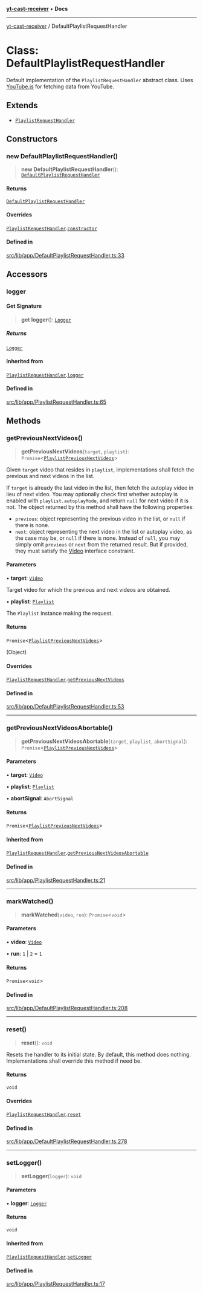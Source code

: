 [**yt-cast-receiver**](../README.md) • **Docs**

***

[yt-cast-receiver](../README.md) / DefaultPlaylistRequestHandler

# Class: DefaultPlaylistRequestHandler

Default implementation of the `PlaylistRequestHandler` abstract class.
Uses [YouTube.js](https://github.com/LuanRT/YouTube.js) for fetching data
from YouTube.

## Extends

- [`PlaylistRequestHandler`](PlaylistRequestHandler.md)

## Constructors

### new DefaultPlaylistRequestHandler()

> **new DefaultPlaylistRequestHandler**(): [`DefaultPlaylistRequestHandler`](DefaultPlaylistRequestHandler.md)

#### Returns

[`DefaultPlaylistRequestHandler`](DefaultPlaylistRequestHandler.md)

#### Overrides

[`PlaylistRequestHandler`](PlaylistRequestHandler.md).[`constructor`](PlaylistRequestHandler.md#constructors)

#### Defined in

[src/lib/app/DefaultPlaylistRequestHandler.ts:33](https://github.com/patrickkfkan/yt-cast-receiver/blob/7898fbce0f56a5f9871c7ea968fa6c6f4e21202f/src/lib/app/DefaultPlaylistRequestHandler.ts#L33)

## Accessors

### logger

#### Get Signature

> **get** **logger**(): [`Logger`](../interfaces/Logger.md)

##### Returns

[`Logger`](../interfaces/Logger.md)

#### Inherited from

[`PlaylistRequestHandler`](PlaylistRequestHandler.md).[`logger`](PlaylistRequestHandler.md#logger)

#### Defined in

[src/lib/app/PlaylistRequestHandler.ts:65](https://github.com/patrickkfkan/yt-cast-receiver/blob/7898fbce0f56a5f9871c7ea968fa6c6f4e21202f/src/lib/app/PlaylistRequestHandler.ts#L65)

## Methods

### getPreviousNextVideos()

> **getPreviousNextVideos**(`target`, `playlist`): `Promise`\<[`PlaylistPreviousNextVideos`](../interfaces/PlaylistPreviousNextVideos.md)\>

Given `target` video that resides in `playlist`, implementations shall fetch
the previous and next videos in the list.

If `target` is already the last video in the list, then fetch the autoplay video
in lieu of next video. You may optionally check first whether autoplay is enabled
with `playlist.autoplayMode`, and return `null` for next video if it is not.
The object returned by this method shall have the following properties:
- `previous`: object representing the previous video in the list, or `null` if there is none.
- `next`: object representing the next video in the list or autoplay video, as the case may be, or `null` if there is none.
Instead of `null`, you may simply omit `previous` or `next` from the returned result. But if provided, they
must satisfy the [Video](../interfaces/Video.md) interface constraint.

#### Parameters

• **target**: [`Video`](../interfaces/Video.md)

Target video for which the previous and next videos are obtained.

• **playlist**: [`Playlist`](Playlist.md)

The `Playlist` instance making the request.

#### Returns

`Promise`\<[`PlaylistPreviousNextVideos`](../interfaces/PlaylistPreviousNextVideos.md)\>

(Object)

#### Overrides

[`PlaylistRequestHandler`](PlaylistRequestHandler.md).[`getPreviousNextVideos`](PlaylistRequestHandler.md#getpreviousnextvideos)

#### Defined in

[src/lib/app/DefaultPlaylistRequestHandler.ts:53](https://github.com/patrickkfkan/yt-cast-receiver/blob/7898fbce0f56a5f9871c7ea968fa6c6f4e21202f/src/lib/app/DefaultPlaylistRequestHandler.ts#L53)

***

### getPreviousNextVideosAbortable()

> **getPreviousNextVideosAbortable**(`target`, `playlist`, `abortSignal`): `Promise`\<[`PlaylistPreviousNextVideos`](../interfaces/PlaylistPreviousNextVideos.md)\>

#### Parameters

• **target**: [`Video`](../interfaces/Video.md)

• **playlist**: [`Playlist`](Playlist.md)

• **abortSignal**: `AbortSignal`

#### Returns

`Promise`\<[`PlaylistPreviousNextVideos`](../interfaces/PlaylistPreviousNextVideos.md)\>

#### Inherited from

[`PlaylistRequestHandler`](PlaylistRequestHandler.md).[`getPreviousNextVideosAbortable`](PlaylistRequestHandler.md#getpreviousnextvideosabortable)

#### Defined in

[src/lib/app/PlaylistRequestHandler.ts:21](https://github.com/patrickkfkan/yt-cast-receiver/blob/7898fbce0f56a5f9871c7ea968fa6c6f4e21202f/src/lib/app/PlaylistRequestHandler.ts#L21)

***

### markWatched()

> **markWatched**(`video`, `run`): `Promise`\<`void`\>

#### Parameters

• **video**: [`Video`](../interfaces/Video.md)

• **run**: `1` \| `2` = `1`

#### Returns

`Promise`\<`void`\>

#### Defined in

[src/lib/app/DefaultPlaylistRequestHandler.ts:208](https://github.com/patrickkfkan/yt-cast-receiver/blob/7898fbce0f56a5f9871c7ea968fa6c6f4e21202f/src/lib/app/DefaultPlaylistRequestHandler.ts#L208)

***

### reset()

> **reset**(): `void`

Resets the handler to its initial state. By default, this method does nothing.
Implementations shall override this method if need be.

#### Returns

`void`

#### Overrides

[`PlaylistRequestHandler`](PlaylistRequestHandler.md).[`reset`](PlaylistRequestHandler.md#reset)

#### Defined in

[src/lib/app/DefaultPlaylistRequestHandler.ts:278](https://github.com/patrickkfkan/yt-cast-receiver/blob/7898fbce0f56a5f9871c7ea968fa6c6f4e21202f/src/lib/app/DefaultPlaylistRequestHandler.ts#L278)

***

### setLogger()

> **setLogger**(`logger`): `void`

#### Parameters

• **logger**: [`Logger`](../interfaces/Logger.md)

#### Returns

`void`

#### Inherited from

[`PlaylistRequestHandler`](PlaylistRequestHandler.md).[`setLogger`](PlaylistRequestHandler.md#setlogger)

#### Defined in

[src/lib/app/PlaylistRequestHandler.ts:17](https://github.com/patrickkfkan/yt-cast-receiver/blob/7898fbce0f56a5f9871c7ea968fa6c6f4e21202f/src/lib/app/PlaylistRequestHandler.ts#L17)
